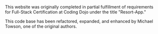 This website was originally completed in partial fulfillment of requirements for Full-Stack Certification at Coding Dojo under the title "Resort-App."

This code base has been refactored, expanded, and enhanced by Michael Towson, one of the original authors. 
